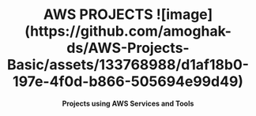 <h1 align="center">
  AWS PROJECTS  
  ![image](https://github.com/amoghak-ds/AWS-Projects-Basic/assets/133768988/d1af18b0-197e-4f0d-b866-505694e99d49)
</h1>

<p align="center">
  <strong>Projects using AWS Services and Tools</strong>
</p>
